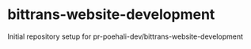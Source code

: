 # bittrans-website-development

Initial repository setup for pr-poehali-dev/bittrans-website-development